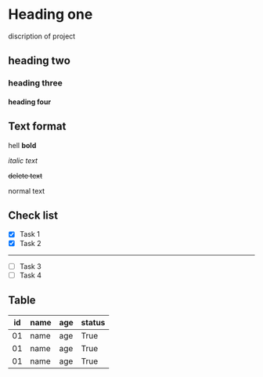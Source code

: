 # Heading one
discription of  project
## heading two
### heading three
#### heading four
## Text format
hell **bold**

*italic text*

~~delete text~~

normal text

## Check list
- [x] Task 1
- [x] Task 2
---
- [ ] Task 3
- [ ] Task 4

## Table
|id | name | age | status  |
|---| -----| ----|---------|
|01 | name | age | True    |
|01 | name | age | True    |
|01 | name | age | True    |

